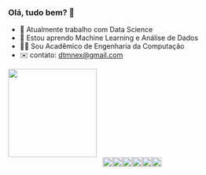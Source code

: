 ### Olá, tudo bem? 👋


- 🔭 Atualmente trabalho com Data Science
- 🌱 Estou aprendo Machine Learning e Análise de Dados
- 👨‍💻 Sou Acadêmico de Engenharia da Computação
- ✉️ contato: dtmnex@gmail.com

<div style="display: flex; flex-direction: column;">
  <a href="https://github.com/RiverCarnival">
    <img height="180em" src="https://github-readme-stats.vercel.app/api/top-langs/?username=RiverCarnival&layout=compact&langs_count=7&theme=dark&exclude_repo=Flappy-Clone"/>
  </a>
  <div style="display: flex; flex-direction: row; justify-content: center;">
    <img height="20" src="https://img.shields.io/badge/Jupyter%20Notebook-F37626.svg?&style=for-the-badge&logo=Jupyter&logoColor=white" alt="Jupyter Notebook"/>
    <img height="20" src="https://img.shields.io/badge/C%23-239120.svg?&style=for-the-badge&logo=c-sharp&logoColor=white" alt="C#"/>
    <img height="20" src="https://img.shields.io/badge/C++-00599C.svg?&style=for-the-badge&logo=c%2B%2B&logoColor=white" alt="C++"/>
    <img height="20" src="https://img.shields.io/badge/C-00599C.svg?&style=for-the-badge&logo=c&logoColor=white" alt="C"/>
    <img height="20" src="https://img.shields.io/badge/Python-3776AB.svg?&style=for-the-badge&logo=python&logoColor=white" alt="Python"/>
    <img height="20" src="https://img.shields.io/badge/JavaScript-F7DF1E.svg?&style=for-the-badge&logo=javascript&logoColor=black" alt="JavaScript"/>
  </div>
</div>


